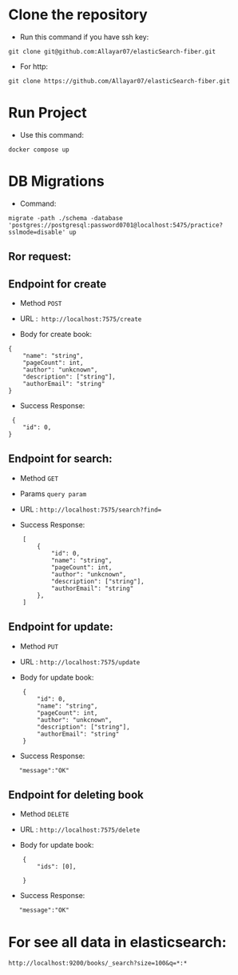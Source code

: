 # Clone the repository
* Run this command if you have ssh key:
```
git clone git@github.com:Allayar07/elasticSearch-fiber.git
```
* For http:
```
git clone https://github.com/Allayar07/elasticSearch-fiber.git
```
# Run  Project
* Use this command:
```
docker compose up
```
# DB Migrations
* Command:
```
migrate -path ./schema -database 'postgres://postgresql:password0701@localhost:5475/practice?sslmode=disable' up
```
## Ror request:
## Endpoint for create
* Method ```POST```

* URL :``` http://localhost:7575/create```

* Body for create book:
```
{
	"name": "string",
	"pageCount": int,
	"author": "unkcnown",
	"description": ["string"],
	"authorEmail": "string"
}
```
* Success Response:

```
 {
	"id": 0,
}
```

## Endpoint for search:
* Method ```GET```
* Params ```query param```

* URL : ```http://localhost:7575/search?find=```

* Success Response:

```
    [
        {
            "id": 0,
            "name": "string",
            "pageCount": int,
            "author": "unkcnown",
            "description": ["string"],
            "authorEmail": "string"
        },
    ]

```

## Endpoint for update:
* Method ```PUT```

* URL : ```http://localhost:7575/update```
* Body for update book:
```
    {   
        "id": 0,
        "name": "string",
        "pageCount": int,
        "author": "unkcnown",
        "description": ["string"],
        "authorEmail": "string"
    }
```

* Success Response:

```
   "message":"OK"

```

## Endpoint for deleting book

* Method ```DELETE```

* URL : ```http://localhost:7575/delete```
* Body for update book:
```
    {   
        "ids": [0],
        
    }
```

* Success Response:

```
   "message":"OK"

```

# For see all data in elasticsearch:
```
http://localhost:9200/books/_search?size=100&q=*:*
```

